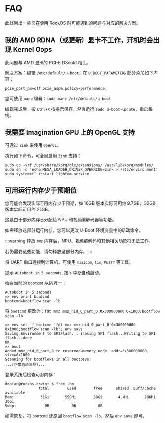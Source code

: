 # FAQ

此处列出一些您在使用 RockOS 时可能遇到的问题与对应的解决方案。

## 我的 AMD RDNA（或更新）显卡不工作，开机时会出现 Kernel Oops

此问题与 AMD 显卡的 PCI-E D3cold 相关。

解决方案：编辑 `/etc/default/u-boot`，在 `U_BOOT_PARAMETERS` 部分添加如下内容：

`pcie_port_pm=off pcie_aspm.policy=performance`

您可使用 `nano` 编辑：`sudo nano /etc/default/u-boot`

编辑完成后，按 `Ctrl+X` 按提示保存，然后运行 `sudo u-boot-update`，重启系统。

## 我需要 Imagination GPU 上的 OpenGL 支持

可通过 `Zink` 来使用 `OpenGL`。

执行如下命令，可全局启用 `Zink` 支持：

```shell
sudo cp -vrf /usr/share/xorg/glx/extensions/ /usr/lib/xorg/modules/
sudo sh -c 'echo MESA_LOADER_DRIVER_OVERRIDE=zink > /etc/environment'
sudo systemctl restart lightdm.service
```

## 可用运行内存少于预期值

您可能会发现实际可用内存少于预期，如 16GB 版本实际可用约 9.7GB，32GB 版本实际可用约 25GB。

这是由于部分内存已分配给 NPU 和视频编解码器等功能。

如需释放这部分运行内存，您可以更改 U-Boot 环境变量中的启动命令。

:::warning
释放 `mmz` 内存后，NPU、视频编解码和其他相关功能将无法工作。

若仍需要这些功能，请勿释放这部分内存。
:::

将 UART 串口连接到计算机。可使用 `minicom`, `tio`, `PuTTY` 等工具。

提示 `Autoboot in 5 seconds`, 按 `s` 中断自动启动。

检查当前的 `bootcmd` 以防万一：

```
Autoboot in 5 seconds
=> env print bootcmd
bootcmd=bootflow scan -lb
```

将 `bootcmd` 更改为：`fdt mmz mmz_nid_0_part_0 0x300000000 0x1000;bootflow scan -lb`

```
=> env set -f bootcmd 'fdt mmz mmz_nid_0_part_0 0x300000000 0x1000;bootflow scan -lb'; env save
Saving Environment to SPIFlash... Erasing SPI flash...Writing to SPI flash...done
OK
=> boot
Added mmz_nid_0_part_0 to reserved-memory node, addr=0x300000000, size=0x1000
Scanning for bootflows in all bootdevs
...(正常启动流程)...
```

登录系统后检查可用内存：

```shell
debian@rockos-eswin:~$ free -hm
               total        used        free      shared  buff/cache   available
Mem:            31Gi       558Mi        30Gi       4.4Mi       286Mi        30Gi
Swap:             0B          0B          0B
```

如需恢复，将 `bootcmd` 还原回 `bootflow scan -lb`，然后 `env save` 即可。
